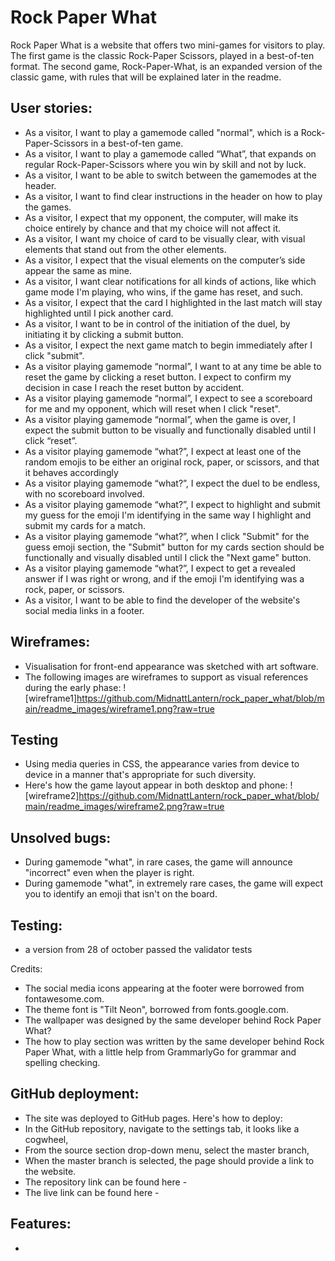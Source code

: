 Rock Paper What
======
Rock Paper What is a website that offers two mini-games for visitors to play. The first game is the classic Rock-Paper Scissors, played in a best-of-ten format. The second game, Rock-Paper-What, is an expanded version of the classic game, with rules that will be explained later in the readme.

User stories:
------
- As a visitor, I want to play a gamemode called "normal", which is a Rock-Paper-Scissors in a best-of-ten game.
- As a visitor, I want to play a gamemode called “What”, that expands on regular Rock-Paper-Scissors where you win by skill and not by luck.
- As a visitor, I want to be able to switch between the gamemodes at the header.
- As a visitor, I want to find clear instructions in the header on how to play the games.
- As a visitor, I expect that my opponent, the computer, will make its choice entirely by chance and that my choice will not affect it.
- As a visitor, I want my choice of card to be visually clear, with visual elements that stand out from the other elements.
- As a visitor, I expect that the visual elements on the computer’s side appear the same as mine.
- As a visitor, I want clear notifications for all kinds of actions, like which game mode I'm playing, who wins, if the game has reset, and such.
- As a visitor, I expect that the card I highlighted in the last match will stay highlighted until I pick another card.
- As a visitor, I want to be in control of the initiation of the duel, by initiating it by clicking a submit button.
- As a visitor, I expect the next game match to begin immediately after I click "submit". 
- As a visitor playing gamemode “normal”, I want to at any time be able to reset the game by clicking a reset button. I expect to confirm my decision in case I reach the reset button by accident.
- As a visitor playing gamemode “normal”, I expect to see a scoreboard for me and my opponent, which will reset when I click "reset". 
- As a visitor playing gamemode “normal”, when the game is over, I expect the submit button to be visually and functionally disabled until I click “reset”.
- As a visitor playing gamemode “what?”, I expect at least one of the random emojis to be either an original rock, paper, or scissors, and that it behaves accordingly
- As a visitor playing gamemode “what?”, I expect the duel to be endless, with no scoreboard involved.
- As a visitor playing gamemode “what?”, I expect to highlight and submit my guess for the emoji I'm identifying in the same way I highlight and submit my cards for a match.
- As a visitor playing gamemode “what?”, when I click "Submit" for the guess emoji section, the "Submit" button for my cards section should be functionally and visually disabled until I click the "Next game" button.
- As a visitor playing gamemode “what?”, I expect to get a revealed answer if I was right or wrong, and if the emoji I'm identifying was a rock, paper, or scissors.
- As a visitor, I want to be able to find the developer of the website's social media links in a footer.

Wireframes:
------
- Visualisation for front-end appearance was sketched with art software.
- The following images are wireframes to support as visual references during the early phase:
![wireframe1]https://github.com/MidnattLantern/rock_paper_what/blob/main/readme_images/wireframe1.png?raw=true

Testing
------
- Using media queries in CSS, the appearance varies from device to device in a manner that's appropriate for such diversity.
- Here's how the game layout appear in both desktop and phone:
![wireframe2]https://github.com/MidnattLantern/rock_paper_what/blob/main/readme_images/wireframe2.png?raw=true

Unsolved bugs:
------
- During gamemode "what", in rare cases, the game will announce "incorrect" even when the player is right.
- During gamemode "what", in extremely rare cases, the game will expect you to identify an emoji that isn't on the board.

Testing:
------
- a version from 28 of october passed the validator tests

Credits:
- The social media icons appearing at the footer were borrowed from fontawesome.com.
- The theme font is "Tilt Neon", borrowed from fonts.google.com.
- The wallpaper was designed by the same developer behind Rock Paper What?
- The how to play section was written by the same developer behind Rock Paper What, with a little help from GrammarlyGo for grammar and spelling checking.

GitHub deployment:
------
- The site was deployed to GitHub pages. Here's how to deploy:
- In the GitHub repository, navigate to the settings tab, it looks like a cogwheel,
- From the source section drop-down menu, select the master branch,
- When the master branch is selected, the page should provide a link to the website.
- The repository link can be found here - 
- The live link can be found here - 

Features:
------
- 